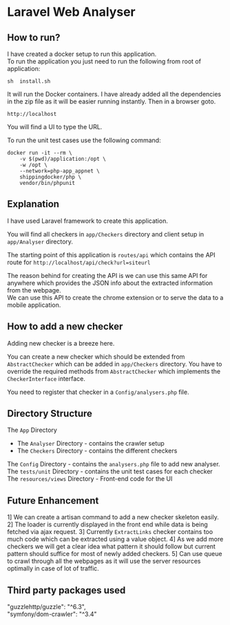 # Laravel Web Analyser
  

## How to run?  
  
I have created a docker setup to run this application.  
To run the application you just need to run the following from root of application:  
```  
sh  install.sh  
```  
  It will run the Docker containers. I have already added all the dependencies in the zip file as it will be easier running instantly. Then in a browser goto.  
```  
http://localhost  
```  
You will find a UI to type the URL.  
  
  To run the unit test cases use the following command:  
```  
docker run -it --rm \
    -v $(pwd)/application:/opt \
    -w /opt \
    --network=php-app_appnet \
    shippingdocker/php \
    vendor/bin/phpunit
```  
  
## Explanation  
  
I have used Laravel framework to create this application.  
  
  You will find all checkers in `app/Checkers` directory and client setup in `app/Analyser` directory.
  
  The starting point of this application is `routes/api` which contains the API route for `http://localhost/api/check?url=siteurl`  
  
The reason behind for creating the API is we can use this same API for anywhere which provides the JSON info about the extracted information from the webpage.  
We can use this API to create the chrome extension or to serve the data to a mobile application.  
  

## How to add a new checker  

Adding new checker is a breeze here.  
  
  You can create a new checker which should be extended from `AbstractChecker` which can be added in `app/Checkers` directory. You have to override the required methods from `AbstractChecker` which implements the `CheckerInterface` interface.  
  
You need to register that checker in a `Config/analysers.php` file.  
  

## Directory Structure  

The `App` Directory  
- The `Analyser` Directory - contains the crawler setup  
- The `Checkers` Directory - contains the different checkers  
  
The `Config` Directory - contains the `analysers.php` file to add new  analyser.  
The `tests/unit` Directory - contains the unit test cases for each checker  
The `resources/views` Directory - Front-end code for the UI 
    
## Future Enhancement

1] We can create a artisan command to add a new checker skeleton easily.
2] The loader is currently displayed in the front end while data is being fetched via ajax request.
3] Currently `ExtractLinks` checker contains too much code which can be extracted using a value object. 
4] As we add more checkers we will get a clear idea what pattern it should follow but current pattern should suffice for most of newly added checkers.
5] Can use queue to crawl through all the webpages as it will use the server resources optimally in case of lot of traffic.

## Third party packages used
"guzzlehttp/guzzle": "^6.3",  
"symfony/dom-crawler": "^3.4"